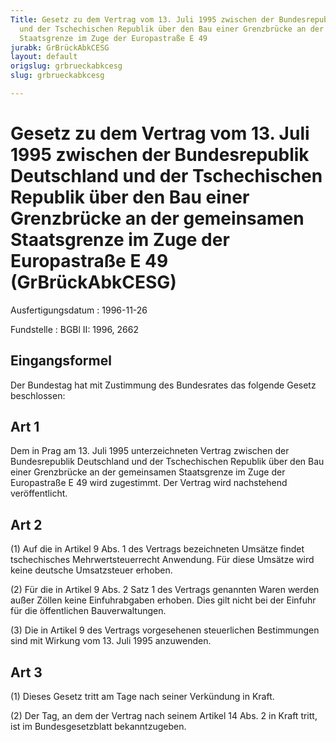 ```yaml
---
Title: Gesetz zu dem Vertrag vom 13. Juli 1995 zwischen der Bundesrepublik Deutschland
  und der Tschechischen Republik über den Bau einer Grenzbrücke an der gemeinsamen
  Staatsgrenze im Zuge der Europastraße E 49
jurabk: GrBrückAbkCESG
layout: default
origslug: grbrueckabkcesg
slug: grbrueckabkcesg

---
```


# Gesetz zu dem Vertrag vom 13. Juli 1995 zwischen der Bundesrepublik Deutschland und der Tschechischen Republik über den Bau einer Grenzbrücke an der gemeinsamen Staatsgrenze im Zuge der Europastraße E 49 (GrBrückAbkCESG)

Ausfertigungsdatum
:   1996-11-26

Fundstelle
:   BGBl II: 1996, 2662



## Eingangsformel

Der Bundestag hat mit Zustimmung des Bundesrates das folgende Gesetz
beschlossen:


## Art 1

Dem in Prag am 13. Juli 1995 unterzeichneten Vertrag zwischen der
Bundesrepublik Deutschland und der Tschechischen Republik über den Bau
einer Grenzbrücke an der gemeinsamen Staatsgrenze im Zuge der
Europastraße E 49 wird zugestimmt. Der Vertrag wird nachstehend
veröffentlicht.


## Art 2

(1) Auf die in Artikel 9 Abs. 1 des Vertrags bezeichneten Umsätze
findet tschechisches Mehrwertsteuerrecht Anwendung. Für diese Umsätze
wird keine deutsche Umsatzsteuer erhoben.

(2) Für die in Artikel 9 Abs. 2 Satz 1 des Vertrags genannten Waren
werden außer Zöllen keine Einfuhrabgaben erhoben. Dies gilt nicht bei
der Einfuhr für die öffentlichen Bauverwaltungen.

(3) Die in Artikel 9 des Vertrags vorgesehenen steuerlichen
Bestimmungen sind mit Wirkung vom 13. Juli 1995 anzuwenden.


## Art 3

(1) Dieses Gesetz tritt am Tage nach seiner Verkündung in Kraft.

(2) Der Tag, an dem der Vertrag nach seinem Artikel 14 Abs. 2 in Kraft
tritt, ist im Bundesgesetzblatt bekanntzugeben.

